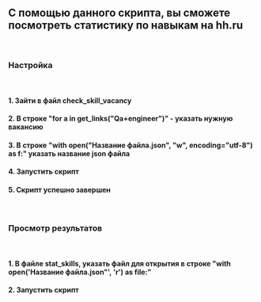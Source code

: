 
## С помощью данного скрипта, вы сможете посмотреть статистику по навыкам на hh.ru
<br>

### Настройка
<br>

#### 1. Зайти в файл check_skill_vacancy
#### 2. В строке "for a in get_links("Qa+engineer")" - указать нужную вакансию
#### 3. В строке "with open("Название файла.json", "w", encoding="utf-8") as f:" указать название json файла
#### 4. Запустить скрипт
#### 5. Скрипт успешно завершен
<br>

### Просмотр результатов
<br>

#### 1. В файле stat_skills, указать файл для открытия в строке "with open('Название файла.json"', 'r') as file:"
#### 2. Запустить скрипт




